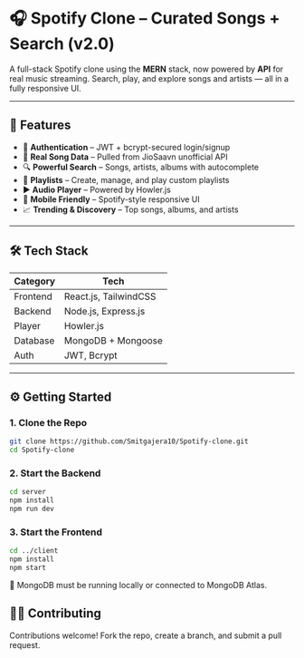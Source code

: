# 🎧 Spotify Clone – Curated Songs + Search (v2.0)

A full-stack Spotify clone using the **MERN** stack, now powered by **API** for real music streaming. Search, play, and explore songs and artists — all in a fully responsive UI.

---

## 🚀 Features

- 🔐 **Authentication** – JWT + bcrypt-secured login/signup  
- 🎵 **Real Song Data** – Pulled from JioSaavn unofficial API  
- 🔍 **Powerful Search** – Songs, artists, albums with autocomplete  
- 📂 **Playlists** – Create, manage, and play custom playlists  
- ▶️ **Audio Player** – Powered by Howler.js  
- 📱 **Mobile Friendly** – Spotify-style responsive UI  
- 📈 **Trending & Discovery** – Top songs, albums, and artists

---

## 🛠️ Tech Stack

| Category     | Tech                       |
|--------------|----------------------------|
| Frontend     | React.js, TailwindCSS      |
| Backend      | Node.js, Express.js        |
| Player       | Howler.js                  |
| Database     | MongoDB + Mongoose         |
| Auth         | JWT, Bcrypt                |

---

## ⚙️ Getting Started

### 1. Clone the Repo

```bash
git clone https://github.com/Smitgajera10/Spotify-clone.git
cd Spotify-clone
```
### 2. Start the Backend

```bash
cd server
npm install
npm run dev
```

### 3. Start the Frontend
```bash
cd ../client
npm install
npm start
```

🔗 MongoDB must be running locally or connected to MongoDB Atlas.

## 🧑‍💻 Contributing
Contributions welcome! Fork the repo, create a branch, and submit a pull request.
